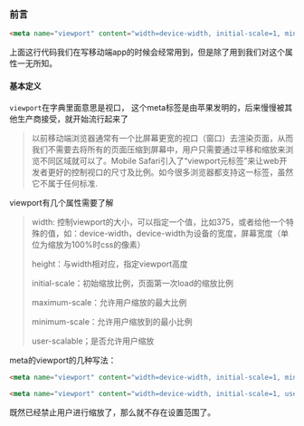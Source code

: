 ### 前言

```html
<meta name="viewport" content="width=device-width, initial-scale=1, minimum-scale=1, maximum-scale=1, user-scalable=no">
```

上面这行代码我们在写移动端app的时候会经常用到，但是除了用到我们对这个属性一无所知。

#### 基本定义

`viewport`在字典里面意思是视口， 这个meta标签是由苹果发明的，后来慢慢被其他生产商接受，就开始流行起来了

> 以前移动端浏览器通常有一个比屏幕更宽的视口（窗口）去渲染页面，从而我们不需要去将所有的页面压缩到屏幕中，用户只需要通过平移和缩放来浏览不同区域就可以了。Mobile Safari引入了“viewport元标签”来让web开发者更好的控制视口的尺寸及比例。如今很多浏览器都支持这一标签，虽然它不属于任何标准.

viewport有几个属性需要了解

> width: 控制viewport的大小，可以指定一个值，比如375，或者给他一个特殊的值，如：device-width，device-width为设备的宽度，屏幕宽度（单位为缩放为100%时css的像素）
>
> height：与width相对应，指定viewport高度
>
> initial-scale：初始缩放比例，页面第一次load的缩放比例
>
> maximum-scale：允许用户缩放的最大比例
>
> minimum-scale：允许用户缩放到的最小比例
>
> user-scalable；是否允许用户缩放

meta的viewport的几种写法：

```html
<meta name="viewport" content="width=device-width, initial-scale=1, minimum-scale=1, maximum-scale=1, user-scalable=yes">
```

```html
<meta name="viewport" content="width=device-width, initial-scale=1, user-scalable=no">
```

既然已经禁止用户进行缩放了，那么就不存在设置范围了。

